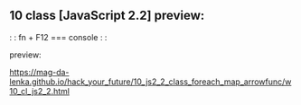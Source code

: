 ## 10 class [JavaScript 2.2] preview:

: : fn + F12 === console : : 

preview: 

https://mag-da-lenka.github.io/hack_your_future/10_js2_2_class_foreach_map_arrowfunc/w10_cl_js2_2.html